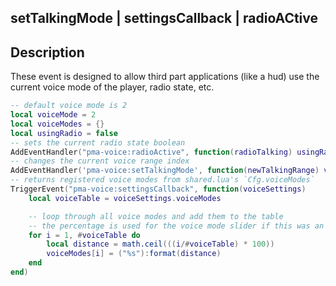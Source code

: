 ## setTalkingMode | settingsCallback | radioACtive

## Description

These event is designed to allow third part applications (like a hud) use the current voice mode of the player, radio state, etc.

```lua
-- default voice mode is 2
local voiceMode = 2
local voiceModes = {}
local usingRadio = false
-- sets the current radio state boolean
AddEventHandler("pma-voice:radioActive", function(radioTalking) usingRadio = radioTalking end)
-- changes the current voice range index
AddEventHandler('pma-voice:setTalkingMode', function(newTalkingRange) voiceMode = newTalkingRange end)
-- returns registered voice modes from shared.lua's `Cfg.voiceModes`
TriggerEvent("pma-voice:settingsCallback", function(voiceSettings)
	local voiceTable = voiceSettings.voiceModes

	-- loop through all voice modes and add them to the table
	-- the percentage is used for the voice mode slider if this was an actual UI
	for i = 1, #voiceTable do
		local distance = math.ceil(((i/#voiceTable) * 100))
		voiceModes[i] = ("%s"):format(distance)
	end
end)
```